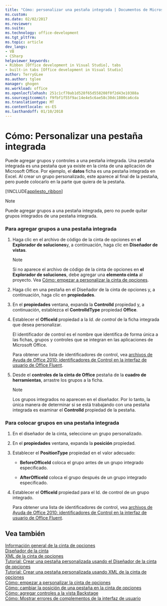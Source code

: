 ```yaml
---
title: "Cómo: personalizar una pestaña integrada | Documentos de Microsoft"
ms.custom: 
ms.date: 02/02/2017
ms.reviewer: 
ms.suite: 
ms.technology: office-development
ms.tgt_pltfrm: 
ms.topic: article
dev_langs:
- VB
- CSharp
helpviewer_keywords:
- Ribbon [Office development in Visual Studio], tabs
- built-in tabs [Office development in Visual Studio]
author: TerryGLee
ms.author: tglee
manager: ghogen
ms.workload: office
ms.openlocfilehash: 251c1cf70ab1d528f65d558208f0f2d43e10388a
ms.sourcegitcommit: f9fbf1f55f9ac14e4e5c6ae58c30dc1800ca6cda
ms.translationtype: MT
ms.contentlocale: es-ES
ms.lasthandoff: 01/10/2018
---
```

# <a name="how-to-customize-a-built-in-tab"></a>Cómo: Personalizar una pestaña integrada
  Puede agregar grupos y controles a una pestaña integrada. Una pestaña integrada es una pestaña que ya existe en la cinta de una aplicación de Microsoft Office. Por ejemplo, el **datos** ficha es una pestaña integrada en Excel. Al crear un grupo personalizado, este aparece al final de la pestaña, pero puede colocarlo en la parte que quiera de la pestaña.  
  
 [!INCLUDE[appliesto_ribbon](../vsto/includes/appliesto-ribbon-md.md)]  
  
> [!NOTE]  
>  Puede agregar grupos a una pestaña integrada, pero no puede quitar grupos integrados de una pestaña integrada.  
  
### <a name="to-add-groups-to-a-built-in-tab"></a>Para agregar grupos a una pestaña integrada  
  
1.  Haga clic en el archivo de código de la cinta de opciones en **el Explorador de soluciones**y, a continuación, haga clic en **Diseñador de vistas**.  
  
    > [!NOTE]  
    >  Si no aparece el archivo de código de la cinta de opciones en **el Explorador de soluciones**, debe agregar una **elemento cinta** al proyecto. Vea [Cómo: empezar a personalizar la cinta de opciones](../vsto/how-to-get-started-customizing-the-ribbon.md).  
  
2.  Haga clic en una pestaña en el Diseñador de la cinta de opciones y, a continuación, haga clic en **propiedades**.  
  
3.  En el **propiedades** ventana, expanda la **ControlId** propiedad y, a continuación, establezca el **ControlIdType** propiedad **Office**.  
  
4.  Establecer el **OfficeId** propiedad a la *Id. de control* de la ficha integrada que desea personalizar.  
  
     El identificador de control es el nombre que identifica de forma única a las fichas, grupos y controles que se integran en las aplicaciones de Microsoft Office.  
  
     Para obtener una lista de identificadores de control, vea [archivos de Ayuda de Office 2010: identificadores de Control en la interfaz de usuario de Office Fluent](http://go.microsoft.com/fwlink/?LinkID=181052).  
  
5.  Desde el **controles de la cinta de Office** pestaña de la **cuadro de herramientas**, arrastre los grupos a la ficha.  
  
    > [!NOTE]  
    >  Los grupos integrados no aparecen en el diseñador. Por lo tanto, la única manera de determinar si se está trabajando con una pestaña integrada es examinar el **ControlId** propiedad de la pestaña.  
  
### <a name="to-position-groups-on-a-built-in-tab"></a>Para colocar grupos en una pestaña integrada  
  
1.  En el diseñador de la cinta, seleccione un grupo personalizado.  
  
2.  En el **propiedades** ventana, expanda la **posición** propiedad.  
  
3.  Establecer el **PositionType** propiedad en el valor adecuado:  
  
    -   **BeforeOfficeId** coloca el grupo antes de un grupo integrado especificado.  
  
    -   **AfterOfficeId** coloca el grupo después de un grupo integrado especificado.  
  
4.  Establecer el **OfficeId** propiedad para el Id. de control de un grupo integrado.  
  
     Para obtener una lista de identificadores de control, vea [archivos de Ayuda de Office 2010: identificadores de Control en la interfaz de usuario de Office Fluent](http://go.microsoft.com/fwlink/?LinkID=181052).  
  
## <a name="see-also"></a>Vea también  
 [Información general de la cinta de opciones](../vsto/ribbon-overview.md)   
 [Diseñador de la cinta](../vsto/ribbon-designer.md)   
 [XML de la cinta de opciones](../vsto/ribbon-xml.md)   
 [Tutorial: Crear una pestaña personalizada usando el Diseñador de la cinta de opciones](../vsto/walkthrough-creating-a-custom-tab-by-using-the-ribbon-designer.md)   
 [Tutorial: Crear una pestaña personalizada usando XML de la cinta de opciones](../vsto/walkthrough-creating-a-custom-tab-by-using-ribbon-xml.md)   
 [Cómo: empezar a personalizar la cinta de opciones](../vsto/how-to-get-started-customizing-the-ribbon.md)   
 [Cómo: cambiar la posición de una pestaña en la cinta de opciones](../vsto/how-to-change-the-position-of-a-tab-on-the-ribbon.md)   
 [Cómo: agregar controles a la vista Backstage](../vsto/how-to-add-controls-to-the-backstage-view.md)   
 [Cómo: Mostrar errores de complementos de la interfaz de usuario](../vsto/how-to-show-add-in-user-interface-errors.md)  
  
  